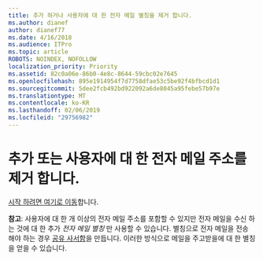 ```yaml
---
title: 추가 하거나 사용자에 대 한 전자 메일 별칭을 제거 합니다.
ms.author: dianef
author: dianef77
ms.date: 4/16/2018
ms.audience: ITPro
ms.topic: article
ROBOTS: NOINDEX, NOFOLLOW
localization_priority: Priority
ms.assetid: 82c0a06e-86b0-4e8c-8644-59cbc02e7645
ms.openlocfilehash: 895e1914954f7d7758dfae53c5be92f4bfbcd1d1
ms.sourcegitcommit: 5dee2fcb492bd922092a6de8045a95febe57b97e
ms.translationtype: MT
ms.contentlocale: ko-KR
ms.lasthandoff: 02/06/2019
ms.locfileid: "29756982"
---
```

# <a name="add-or-remove-an-email-address-for-a-user"></a>추가 또는 사용자에 대 한 전자 메일 주소를 제거 합니다.

[시작 하려면 여기로 이동](https://portal.office.com/AdminPortal/Home#/AssistedGuide/addemailoptions)합니다.
    
 **참고**: 사용자에 대 한 개 이상의 전자 메일 주소를 포함할 수 있지만 전자 메일을 수신 하는 것에 대 한 추가 *전자 메일 별칭* 만 사용할 수 있습니다. 별칭으로 전자 메일을 전송 해야 하는 경우 [공유 사서함](https://support.office.com/article/871a246d-3acd-4bba-948e-5de8be0544c9)을 만듭니다. 이러한 방식으로 메일을 주고받을에 대 한 별칭을 얻을 수 있습니다. 
  

